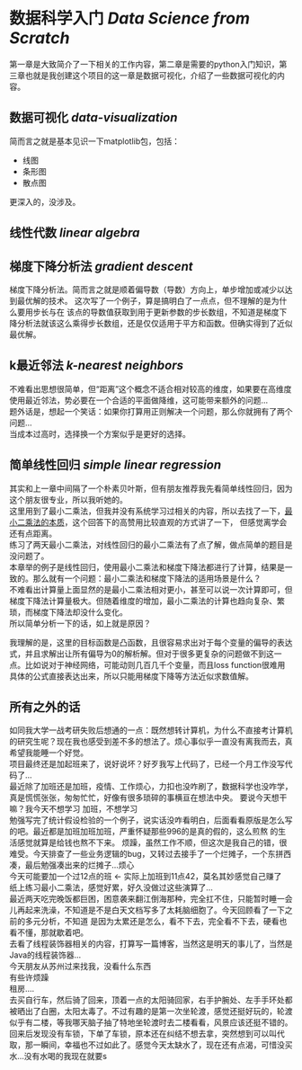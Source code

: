 # 数据科学入门 *Data Science from Scratch*

第一章是大致简介了一下相关的工作内容，第二章是需要的python入门知识，第三章也就是我创建这个项目的这一章是数据可视化，介绍了一些数据可视化的内容。

## 数据可视化 *data-visualization*

简而言之就是基本见识一下matplotlib包，包括：

* 线图
* 条形图
* 散点图

更深入的，没涉及。

## 线性代数 *linear algebra*

## 梯度下降分析法 *gradient descent*
梯度下降分析法。简而言之就是顺着偏导数（导数）方向上，单步增加或减少以达到最优解的技术。 这次写了一个例子，算是搞明白了一点点，但不理解的是为什么要用步长与在
该点的导数值获取到用于更新参数的步长数组，不知道是梯度下降分析法就该这么乘得步长数组，还是仅仅适用于平方和函数。但确实得到了近似最优解。

## k最近邻法 *k-nearest neighbors*
不难看出思想很简单，但“距离”这个概念不适合相对较高的维度，如果要在高维度使用最近邻法，势必要在一个合适的平面做降维，这可能带来额外的问题...  
题外话是，想起一个笑话：如果你打算用正则解决一个问题，那么你就拥有了两个问题...  
当成本过高时，选择换一个方案似乎是更好的选择。

## 简单线性回归 *simple linear regression*
其实和上一章中间隔了一个朴素贝叶斯，但有朋友推荐我先看简单线性回归，因为这个朋友很专业，所以我听她的。  
这里用到了最小二乘法，但我并没有系统学习过相关的内容，所以去找了一下，[最小二乘法的本质](https://www.zhihu.com/question/37031188)，这个回答下的高赞用比较直观的方式讲了一下，
但感觉离学会还有点距离。  
练习了两天最小二乘法，对线性回归的最小二乘法有了点了解，做点简单的题目是没问题了。  
本章举的例子是线性回归，使用最小二乘法和梯度下降法都进行了计算，结果是一致的。那么就有一个问题：最小二乘法和梯度下降法的适用场景是什么？  
不难看出计算量上面显然的是最小二乘法相对更小，甚至可以说一次计算即可，但梯度下降法计算量极大。但随着维度的增加，最小二乘法的计算也趋向复杂、繁琐，而梯度下降法却没什么变化。  
所以简单分析一下的话，如上就是原因？

我理解的是，这里的目标函数是凸函数，且很容易求出对于每个变量的偏导的表达式，并且求解出让所有偏导为0的解析解。但对于很多更复杂的问题做不到这一点。比如说对于神经网络，可能动则几百几千个变量，而且loss function很难用具体的公式直接表达出来，所以只能用梯度下降等方法近似求数值解。

## 所有之外的话
如同我大学一战考研失败后想通的一点：既然想转计算机，为什么不直接考计算机的研究生呢？现在我也感受到差不多的想法了。烦心事似乎一直没有离我而去，真希望我能睡一个好觉。  
项目最终还是加起班来了，说好说坏？好歹我写上代码了，已经一个月工作没写代码了...  
最近除了加班还是加班，疫情、工作烦心，力扣也没咋刷了，数据科学也没咋学，真是慌慌张张，匆匆忙忙，好像有很多琐碎的事横亘在想法中央。
要说今天想干嘛？我今天不想学习
加班，不想学习  
勉强写完了统计假设检验的一个例子，说实话没咋看明白，后面看看原版是怎么写的吧。最近都是加班加班加班，严重怀疑那些996的是真的假的，这么煎熬
的生活感觉就算是给钱也熬不下来。
烦躁，虽然工作不顺，但这次是我自己的错，很难受。今天排查了一些业务逻辑的bug，又转过去接手了一个烂摊子，一个东拼西凑，最后勉强凑出来的烂摊子...烦心  
今天可能要加一个过12点的班 <- 实际上加班到11点42，莫名其妙感觉自己赚了  
纸上练习最小二乘法，感觉好累，好久没做过这些演算了...  
最近两天吃完晚饭都巨困，困意袭来翻江倒海那种，完全扛不住，只能暂时睡一会儿再起来洗澡，不知道是不是白天文档写多了太耗脑细胞了。今天回顾看了一下之前的多元分析，不知道
是因为太累还是怎么，看不下去，完全看不下去，硬看也看不懂，那就歇着吧。  
去看了线程装饰器相关的内容，打算写一篇博客，当然这是明天的事儿了，当然是Java的线程装饰器...  
今天朋友从苏州过来找我，没看什么东西  
有些许烦躁  
租房....  
去买自行车，然后骑了回来，顶着一点的太阳骑回家，右手护腕处、左手手环处都被晒出了白圈，太阳太毒了。不过有趣的是第一次坐轮渡，感觉还挺好玩的，轮渡似乎有二楼，等我哪天脑子抽了特地坐轮渡时去二楼看看，风景应该还挺不错的。回来后发现没有车锁，下单了车锁，原本还在纠结不想去拿，突然想到可以叫代取，那一瞬间，幸福也不过如此了。感觉今天太缺水了，现在还有点渴，可惜没买水...没有水喝的我现在就要s
